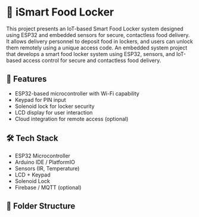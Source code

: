 # 🔐 iSmart Food Locker

This project presents an IoT-based Smart Food Locker system designed using ESP32 and embedded sensors for secure, contactless food delivery. It allows delivery personnel to deposit food in lockers, and users can unlock them remotely using a unique access code.
An embedded system project that develops a smart food locker system using ESP32, sensors, and IoT-based access control for secure and contactless food delivery.

## 📌 Features
- ESP32-based microcontroller with Wi-Fi capability
- Keypad for PIN input
- Solenoid lock for locker security
- LCD display for user interaction
- Cloud integration for remote access (optional)

## 🛠️ Tech Stack
- ESP32 Microcontroller
- Arduino IDE / PlatformIO
- Sensors (IR, Temperature)
- LCD + Keypad
- Solenoid Lock
- Firebase / MQTT (optional)

## 📁 Folder Structure
